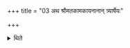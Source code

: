 +++
title = "03 अथ श्रौमतकामकायनानान् त्र्यार्षेयः"

+++

<details><summary>थिते</summary>

3. Now there are three Rṣis of Śraumata-Kāmakāyanas. (The Hotr says): O Vaiśvāmitra, Daivaśravasa, Daivatarasa. (The Adhvaryu says). In the manner of Devatarasa, Devaśravasa, Viśvāmitra. 
</details>
